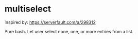 # multiselect
Inspired by: https://serverfault.com/a/298312  
  
Pure bash. Let user select none, one, or more entries from a list.  